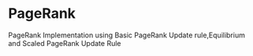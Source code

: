 # PageRank
PageRank Implementation using Basic PageRank Update rule,Equilibrium and Scaled PageRank Update Rule
